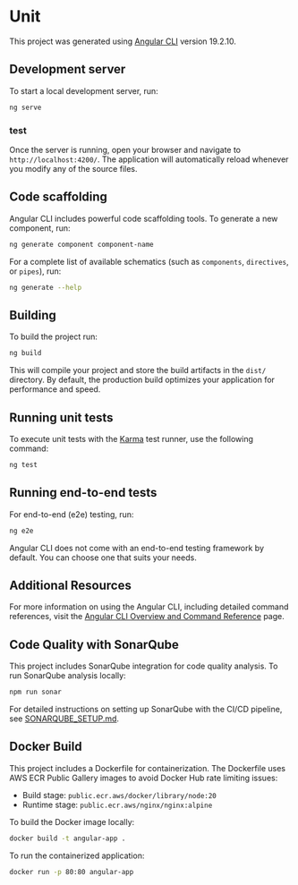 # Unit

This project was generated using [Angular CLI](https://github.com/angular/angular-cli) version 19.2.10.

## Development server

To start a local development server, run:

```bash
ng serve
```

### test


Once the server is running, open your browser and navigate to `http://localhost:4200/`. The application will automatically reload whenever you modify any of the source files.

## Code scaffolding

Angular CLI includes powerful code scaffolding tools. To generate a new component, run:

```bash
ng generate component component-name
```

For a complete list of available schematics (such as `components`, `directives`, or `pipes`), run:

```bash
ng generate --help
```

## Building

To build the project run:

```bash
ng build
```

This will compile your project and store the build artifacts in the `dist/` directory. By default, the production build optimizes your application for performance and speed.

## Running unit tests

To execute unit tests with the [Karma](https://karma-runner.github.io) test runner, use the following command:

```bash
ng test
```

## Running end-to-end tests

For end-to-end (e2e) testing, run:

```bash
ng e2e
```

Angular CLI does not come with an end-to-end testing framework by default. You can choose one that suits your needs.

## Additional Resources

For more information on using the Angular CLI, including detailed command references, visit the [Angular CLI Overview and Command Reference](https://angular.dev/tools/cli) page.

## Code Quality with SonarQube

This project includes SonarQube integration for code quality analysis. To run SonarQube analysis locally:

```bash
npm run sonar
```

For detailed instructions on setting up SonarQube with the CI/CD pipeline, see [SONARQUBE_SETUP.md](SONARQUBE_SETUP.md).

## Docker Build

This project includes a Dockerfile for containerization. The Dockerfile uses AWS ECR Public Gallery images to avoid Docker Hub rate limiting issues:

- Build stage: `public.ecr.aws/docker/library/node:20`
- Runtime stage: `public.ecr.aws/nginx/nginx:alpine`

To build the Docker image locally:

```bash
docker build -t angular-app .
```

To run the containerized application:

```bash
docker run -p 80:80 angular-app
```
